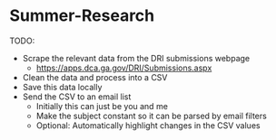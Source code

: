 # Summer-Research
TODO:
* Scrape the relevant data from the DRI submissions webpage
  - https://apps.dca.ga.gov/DRI/Submissions.aspx
* Clean the data and process into a CSV
* Save this data locally
* Send the CSV to an email list 
  - Initially this can just be you and me
  - Make the subject constant so it can be parsed by email filters
  - Optional: Automatically highlight changes in the CSV values
